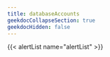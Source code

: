 ```yaml
---
title: databaseAccounts
geekdocCollapseSection: true
geekdocHidden: false
---
```


{{< alertList name="alertList" >}}